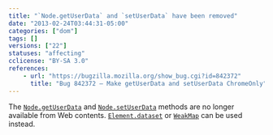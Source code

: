 ```yaml
---
title: "`Node.getUserData` and `setUserData` have been removed"
date: "2013-02-24T03:44:31-05:00"
categories: ["dom"]
tags: []
versions: ["22"]
statuses: "affecting"
cclicense: "BY-SA 3.0"
references:
    - url: "https://bugzilla.mozilla.org/show_bug.cgi?id=842372"
      title: "Bug 842372 – Make getUserData and setUserData ChromeOnly"
---
```

The [`Node.getUserData`](https://developer.mozilla.org/en-US/docs/Web/API/Node.getUserData) and [`Node.setUserData`](https://developer.mozilla.org/en-US/docs/Web/API/Node.setUserData) methods are no longer available from Web contents. [`Element.dataset`](https://developer.mozilla.org/en-US/docs/Web/API/Element.dataset) or [`WeakMap`](https://developer.mozilla.org/en-US/docs/Web/JavaScript/Reference/Global_Objects/WeakMap) can be used instead.
